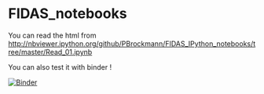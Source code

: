# FIDAS_notebooks

You can read the html from http://nbviewer.ipython.org/github/PBrockmann/FIDAS_IPython_notebooks/tree/master/Read_01.ipynb

You can also test it with binder !

[![Binder](https://mybinder.org/badge.svg)](https://mybinder.org/v2/gh/PBrockmann/FIDAS_IPython_notebooks/master)
